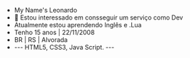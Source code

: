 - My Name's Leonardo
- 👀 Estou interessado em consseguir um serviço como Dev
- Atualmente estou aprendendo Inglês e .Lua
- Tenho 15 anos | 22/11/2008
- BR | RS | Alvorada 
- --- HTML5, CSS3, Java Script. ---

<!---
Leo7-Dev/Leo7-Dev is a ✨ special ✨ repository because its `README.md` (this file) appears on your GitHub profile.
You can click the Preview link to take a look at your changes.
--->
